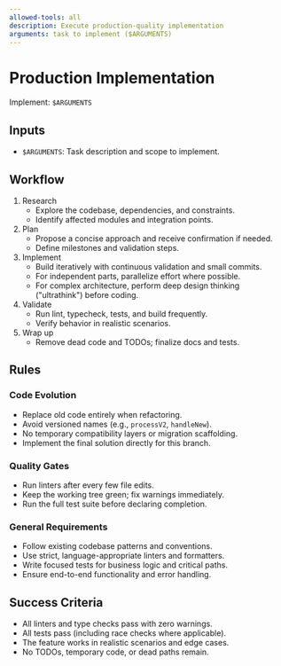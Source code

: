 ```yaml
---
allowed-tools: all
description: Execute production-quality implementation
arguments: task to implement ($ARGUMENTS)
---
```


# Production Implementation

Implement: `$ARGUMENTS`

## Inputs

- `$ARGUMENTS`: Task description and scope to implement.

## Workflow

1. Research
   - Explore the codebase, dependencies, and constraints.
   - Identify affected modules and integration points.
2. Plan
   - Propose a concise approach and receive confirmation if needed.
   - Define milestones and validation steps.
3. Implement
   - Build iteratively with continuous validation and small commits.
   - For independent parts, parallelize effort where possible.
   - For complex architecture, perform deep design thinking ("ultrathink") before coding.
4. Validate
   - Run lint, typecheck, tests, and build frequently.
   - Verify behavior in realistic scenarios.
5. Wrap up
   - Remove dead code and TODOs; finalize docs and tests.

## Rules

### Code Evolution

- Replace old code entirely when refactoring.
- Avoid versioned names (e.g., `processV2`, `handleNew`).
- No temporary compatibility layers or migration scaffolding.
- Implement the final solution directly for this branch.

### Quality Gates

- Run linters after every few file edits.
- Keep the working tree green; fix warnings immediately.
- Run the full test suite before declaring completion.

### General Requirements

- Follow existing codebase patterns and conventions.
- Use strict, language-appropriate linters and formatters.
- Write focused tests for business logic and critical paths.
- Ensure end-to-end functionality and error handling.

## Success Criteria

- All linters and type checks pass with zero warnings.
- All tests pass (including race checks where applicable).
- The feature works in realistic scenarios and edge cases.
- No TODOs, temporary code, or dead paths remain.
